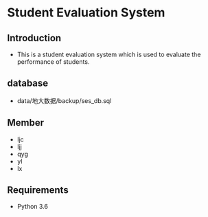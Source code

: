 # Student Evaluation System

## Introduction
* This is a student evaluation system which is used to evaluate the performance of students.

## database
* data/地大数据/backup/ses_db.sql

## Member
* ljc
* ljj
* qyg
* yl
* lx

## Requirements
* Python 3.6